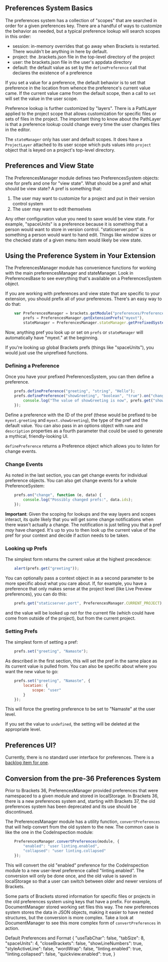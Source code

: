 ## Preferences System Basics

The preferences system has a collection of "scopes" that are searched in order for a given preferences key. There are a handful of ways to customize the behavior as needed, but a typical preference lookup will search scopes in this order:

* session: in-memory overrides that go away when Brackets is restarted. There wouldn't be anything in here by default.
* project: the .brackets.json file in the top-level directory of the project
* user: the brackets.json file in the user's appdata directory
* default: the default value as set by the `definePreference` call that declares the existence of a preference

If you set a value for a preference, the default behavior is to set that preference in the location from whence the preference's current value came. If the current value came from the default scope, then a call to `set` will set the value in the user scope.

Preference lookup is further customized by "layers". There is a PathLayer applied to the project scope that allows customization for specific files or sets of files in the project. The important thing to know about the PathLayer is that a preference lookup could change every time the user changes files in the editor.

The `stateManager` only has user and default scopes. It does have a `ProjectLayer` attached to its user scope which puts values into `project` object that is keyed on a project's top-level directory.

## Preferences and View State

The PreferencesManager module defines two PreferencesSystem objects: one for prefs and one for "view state". What should be a pref and what should be view state? A pref is something that:

1. The user may want to customize for a project and put in their version control system
2. The user may want to edit themselves

Any other configuration value you need to save would be view state. For example, "spaceUnits" is a preference because it is something that a person would want to store in version control. "staticserver.port" is something a person would want to hand edit. Things like window sizes or the checked state of a given menu item would likely be view state.

## Using the Preference System in Your Extension

The PreferencesManager module has convenience functions for working with the main preferencesManager and stateManager. Look in PreferencesBase to see everything that's available on a PreferencesSystem object.

If you are working with preferences and view state that are specific to your extension, you should prefix all of your preferences. There's an easy way to do that:

```javascript
    var PreferencesManager = brackets.getModule("preferences/PreferencesManager"),
        prefs = PreferencesManager.getExtensionPrefs("myext"),
        stateManager = PreferencesManager.stateManager.getPrefixedSystem("myext");
```

Now, anything pref you look up or set on `prefs` or `stateManager` will automatically have "myext." at the beginning.

If you're looking up global Brackets prefs (things like "spaceUnits"), you would just use the unprefixed functions.

### Defining a Preference

Once you have your prefixed PreferencesSystem, you can then define a preference.

```javascript
    prefs.definePreference("greeting", "string", "Hello");
    prefs.definePreference("showGreeting", "boolean", "true").on("change", function () {
        console.log("The value of showGreeting is now", prefs.get("showGreeting"));
    });
```

Define a preference with the ID of the pref (these would be prefixed to be `myext.greeting` and `myext.showGreeting`), the type of the pref and the default value. You can also pass in an options object with `name` and `description` properties as a fourth parameter that could be used to generate a mythical, friendly-looking UI.

`definePreference` returns a Preference object which allows you to listen for change events.

### Change Events

As noted in the last section, you can get change events for individual preference objects. You can also get change events for a whole PreferenceSystem:

```javascript
    prefs.on("change", function (e, data) {
        console.log("Possibly changed prefs:", data.ids);
    });
```

**Important**: Given the scoping for lookups and the way layers and scopes interact, its quite likely that you will get some change notifications when there wasn't actually a change. The notification is just telling you that a pref *may* have changed. It's up to you to then look up the current value of the pref for your context and decide if action needs to be taken.

### Looking up Prefs

The simplest form returns the current value at the highest precedence:

```javascript
    alert(prefs.get("greeting"));
```

You can optionally pass a context object in as a second parameter to be more specific about what you care about. If, for example, you have a preference that only makes sense at the project level (like Live Preview preferences), you can do this:

```javascript
    prefs.get("staticserver.port", PreferencesManager.CURRENT_PROJECT);
```

and the value will be looked up not for the current file (which could have come from outside of the project), but from the current project.

### Setting Prefs

The simplest form of setting a pref:

```javascript
    prefs.set("greeting", "Namaste");
```

As described in the first section, this will set the pref in the same place as its current value is pulled from. You can also be specific about where you want the new value to go:

```javascript
    prefs.set("greeting", "Namaste", {
        location: {
            scope: "user"
        }
    });
```

This will force the greeting preference to be set to "Namaste" at the user level.

If you set the value to `undefined`, the setting will be deleted at the appropriate level.

## Preferences UI?

Currently, there is no standard user interface for preferences. There is a [backlog item for one](https://trello.com/c/5GwJgKfi/480-8-preferences-dialog).

## Conversion from the pre-36 Preferences System

Prior to Brackets 36, PreferencesManager provided preferences that were namespaced to a given module and stored in localStorage. In Brackets 36, there is a new preferences system and, starting with Brackets 37, the old preferences system has been deprecated and its use should be discontinued.

The PreferencesManager module has a utility function, `convertPreferences` that will help convert from the old system to the new. The common case is like the one in the CodeInspection module:

```javascript
    PreferencesManager.convertPreferences(module, {
        "enabled": "user linting.enabled",
        "collapsed": "user linting.collapsed"
    });
```

This will convert the old "enabled" preference for the CodeInspection module to a new user-level preference called "linting.enabled". The conversion will only be done once, and the old value is saved in localStorage so that a user can switch between older and newer versions of Brackets.

Some parts of Brackets stored information for specific files or projects in the old preferences system using keys that have a prefix. For example, DocumentManager stored working set files this way. The new preferences system stores the data in JSON objects, making it easier to have nested structures, but the conversion is more complex. Take a look at DocumentManager to see this more complex form of `convertPreferences` in action.

Default Preferences and Format
    {
        "useTabChar": false,
        "tabSize": 8,
        "spaceUnits": 4,
        "closeBrackets": false,
        "showLineNumbers": true,
        "styleActiveLine": false,
        "wordWrap": false,
        "linting.enabled": true,
        "linting.collapsed": false,
        "quickview.enabled": true,
    }
